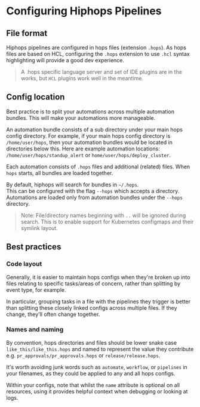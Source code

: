 # Configuring Hiphops Pipelines

## File format

Hiphops pipelines are configured in hops files (extension `.hops`). As hops files are based on HCL, configuring the `.hops` extension to use `.hcl` syntax highlighting will provide a good dev experience.

> A .hops specific language server and set of IDE plugins are in the works, but `HCL` plugins work well in the meantime.


## Config location

Best practice is to split your automations across multiple automation bundles. This will make your automations more manageable.

An automation bundle consists of a sub directory under your main hops config directory. For example, if your main hops config directory is `/home/user/hops`, then your automation bundles would be located in directories below this. Here are example automation locations: `/home/user/hops/standup_alert` or `home/user/hops/deploy_cluster`.

Each automation consists of `.hops` files and additional (related) files. When `hops` starts, all bundles are loaded together.

By default, hiphops will search for bundles in `~/.hops`.<br>
This can be configured with the flag `--hops` which accepts a directory. Automations are loaded only from automation bundles under the `--hops` directory.

> Note: File/directory names beginning with `..` will be ignored during search. This is to enable support for Kubernetes configmaps and their symlink layout.

## Best practices

### Code layout

Generally, it is easier to maintain hops configs when they're broken up into files relating to specific tasks/areas of concern, rather than splitting by event type, for example.

In particular, grouping tasks in a file with the pipelines they trigger is better than splitting these closely linked configs across multiple files. If they change, they'll often change together.


### Names and naming

By convention, hops directories and files should be lower snake case `like_this/like_this.hops` and named to represent the value they contribute e.g. `pr_approvals/pr_approvals.hops` or `release/release.hops`.

It's worth avoiding junk words such as `automate`, `workflow`, or `pipelines` in your filenames, as they could be applied to any and all hops configs.

Within your configs, note that whilst the `name` attribute is optional on all resources, using it provides helpful context when debugging or looking at logs.
